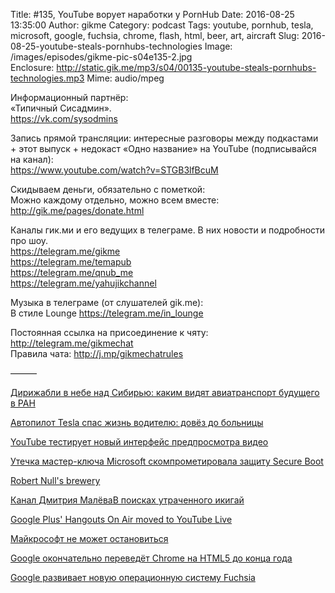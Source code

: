 Title: #135, YouTube ворует наработки у PornHub
Date: 2016-08-25 13:35:00
Author: gikme
Category: podcast
Tags: youtube, pornhub, tesla, microsoft, google, fuchsia, chrome, flash, html, beer, art, aircraft
Slug: 2016-08-25-youtube-steals-pornhubs-technologies
Image: /images/episodes/gikme-pic-s04e135-2.jpg  
Enclosure: http://static.gik.me/mp3/s04/00135-youtube-steals-pornhubs-technologies.mp3
Mime: audio/mpeg


Информационный партнёр:  
«Типичный Сисадмин».  
<https://vk.com/sysodmins>

Запись прямой трансляции: интересные разговоры между подкастами + этот выпуск + недокаст «Одно название» на YouTube (подписывайся на канал):  
<https://www.youtube.com/watch?v=STGB3lfBcuM>

Скидываем деньги, обязательно с пометкой:  
Можно каждому отдельно, можно всем вместе:  
<http://gik.me/pages/donate.html>

Каналы гик.ми и его ведущих в телеграме. В них новости и подробности про шоу.  
<https://telegram.me/gikme>  
<https://telegram.me/temapub>  
<https://telegram.me/qnub_me>  
<https://telegram.me/yahujikchannel>

Музыка в телеграме (от слушателей gik.me):  
В стиле Lounge <https://telegram.me/in_lounge>

Постоянная ссылка на присоединение к чяту: <http://telegram.me/gikmechat>  
Правила чата: <http://j.mp/gikmechatrules>

———

[Дирижабли в небе над Сибирью: каким видят авиатранспорт будущего в РАН](http://www.3dnews.ru/937688/)

[Автопилот Tesla спас жизнь водителю: довёз до больницы](https://geektimes.ru/post/279224/)

[YouTube тестирует новый интерфейс предпросмотра видео](http://4pda.ru/2016/08/17/317625/)

[Утечка мастер-ключа Microsoft скомпрометировала защиту Secure Boot](http://www.opennet.ru/opennews/art.shtml?num=44950)

[Robert Null's brewery](https://telegram.me/bobrebyc_ch)

[Канал Дмитрия МалёваВ поисках утраченного икигай](https://telegram.me/dmalyov)

[​Google Plus' Hangouts On Air moved to YouTube Live](http://www.zdnet.com/article/google-pluss-hangouts-on-air-moved-to-youtube-live/)

[Майкрософт не может остановиться](https://github.com/PowerShell/PowerShell)

[Google окончательно переведёт Chrome на HTML5 до конца года](http://4pda.ru/2016/08/10/316387/)

[Google развивает новую операционную систему Fuchsia](http://www.opennet.ru/opennews/art.shtml?num=44952)

